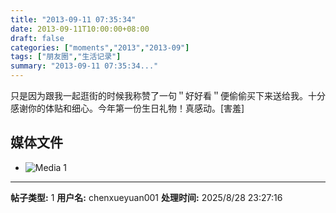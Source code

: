```yaml
---
title: "2013-09-11 07:35:34"
date: 2013-09-11T10:00:00+08:00
draft: false
categories: ["moments","2013","2013-09"]
tags: ["朋友圈","生活记录"]
summary: "2013-09-11 07:35:34..."
---
```


只是因为跟我一起逛街的时候我称赞了一句＂好好看＂便偷偷买下来送给我。十分感谢你的体贴和细心。今年第一份生日礼物！真感动。[害羞]

## 媒体文件

- ![Media 1](/Moments/photos/2013-09-11/201309110735340.jpg)

---

**帖子类型:** 1
**用户名:** chenxueyuan001
**处理时间:** 2025/8/28 23:27:16